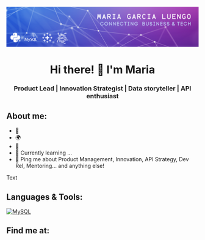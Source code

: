 ![Header](https://raw.githubusercontent.com/mgluengo/mgluengo/master/readme_header.png "Header")

<h1 align="center">Hi there! 👋 I'm Maria</h1>
<h3 align="center"> Product Lead | Innovation Strategist | Data storyteller | API enthusiast </h3>


## About me:

- :rocket:
- 🌍  
- 🔧  
- 🌱 Currently learning ...
- 💬 Ping me about Product Management, Innovation, API Strategy, Dev Rel, Mentoring... and anything else!

Text
</br>

## Languages & Tools:

[![MySQL](https://img.shields.io/badge/MySQL-4479A1?style=for-the-badge&logo=mysql&logoColor=white&labelColor=101010)]()

## Find me at:
</br>

